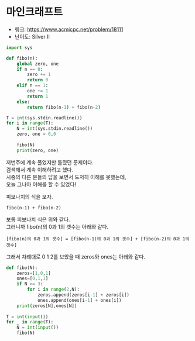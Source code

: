# 마인크래프트

- 링크: https://www.acmicpc.net/problem/18111
- 난이도: Silver II

```python
import sys

def fibo(n):
    global zero, one
    if n == 0:
        zero += 1
        return 0
    elif n == 1:
        one += 1
        return 1
    else:
        return fibo(n-1) + fibo(n-2)

T = int(sys.stdin.readline())
for i in range(T):
    N = int(sys.stdin.readline())
    zero, one = 0,0
    
    fibo(N)
    print(zero, one)
```

저번주에 계속 풀었지만 틀렸던 문제이다.  
검색해서 계속 이해하려고 했다.  
시중의 다른 분들의 답을 보면서 도저히 이해를 못했는데,  
오늘 그나마 이해를 할 수 있었다!  
  
피보나치의 식을 보자.  

```
fibo(n-1) + fibo(n-2)
```

보통 피보나치 식은 위와 같다.  
그러니까 fibo(n)의 0과 1의 갯수는 아래와 같다.  

```
[fibo(n)의 0과 1의 갯수] = [fibo(n-1)의 0과 1의 갯수] + [fibo(n-2)의 0과 1의 갯수]
```

그래서 차례대로 0 1 2를 보았을 때 zeros와 ones는 아래와 같다.

```python
def fibo(N):
    zeros=[1,0,1]
    ones=[0,1,1]
    if N >= 3:
        for i in range(2,N):
            zeros.append(zeros[i-1] + zeros[i])
            ones.append(ones[i-1] + ones[i])
    print(zeros[N],ones[N])
    
T = int(input())
for _ in range(T):
    N = int(input())
    fibo(N)
```



